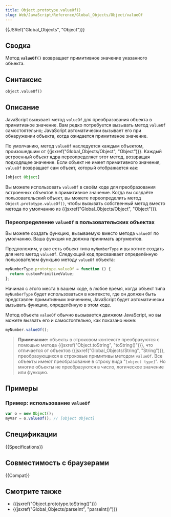 ```yaml
---
title: Object.prototype.valueOf()
slug: Web/JavaScript/Reference/Global_Objects/Object/valueOf
---
```


{{JSRef("Global_Objects", "Object")}}

## Сводка

Метод **`valueOf()`** возвращает примитивное значение указанного объекта.

## Синтаксис

```
object.valueOf()
```

## Описание

JavaScript вызывает метод `valueOf` для преобразования объекта в примитивное значение. Вам редко потребуется вызывать метод `valueOf` самостоятельно; JavaScript автоматически вызывает его при обнаружении объекта, когда ожидается примитивное значение.

По умолчанию, метод `valueOf` наследуется каждым объектом, произошедшим от {{jsxref("Global_Objects/Object", "Object")}}. Каждый встроенный объект ядра переопределяет этот метод, возвращая подходящее значение. Если объект не имеет примитивного значения, `valueOf` возвращает сам объект, который отображается как:

```js
[object Object]
```

Вы можете использовать `valueOf` в своём коде для преобразования встроенных объектов в примитивное значение. Когда вы создаёте пользовательский объект, вы можете переопределить метод `Object.prototype.valueOf()`, чтобы вызывать собственный метод вместо метода по умолчанию из {{jsxref("Global_Objects/Object", "Object")}}.

### Переопределение `valueOf` в пользовательских объектах

Вы можете создать функцию, вызываемую вместо метода `valueOf` по умолчанию. Ваша функция не должна принимать аргументов.

Предположим, у вас есть объект типа `myNumberType` и вы хотите создать для него метод `valueOf`. Следующий код присваивает определённую пользователем функцию методу `valueOf` объекта:

```js
myNumberType.prototype.valueOf = function () {
  return customPrimitiveValue;
};
```

Начиная с этого места в вашем коде, в любое время, когда объект типа `myNumberType` будет использоваться в контексте, где он должен быть представлен примитивным значением, JavaScript будет автоматически вызывать функцию, определённую в этом коде.

Метод объекта `valueOf` обычно вызывается движком JavaScript, но вы можете вызвать его и самостоятельно, как показано ниже:

```js
myNumber.valueOf();
```

> **Примечание:** объекты в строковом контексте преобразуются с помощью метода {{jsxref("Object.toString", "toString()")}}, что отличается от объектов {{jsxref("Global_Objects/String", "String")}}, преобразующихся в строковые примитивы методом `valueOf`. Все объекты имеют преобразование в строку вида "`[object type]`". Но многие объекты не преобразуются в число, логическое значение или функцию.

## Примеры

### Пример: использование `valueOf`

```js
var o = new Object();
myVar = o.valueOf(); // [object Object]
```

## Спецификации

{{Specifications}}

## Совместимость с браузерами

{{Compat}}

## Смотрите также

- {{jsxref("Object.prototype.toString()")}}
- {{jsxref("Global_Objects/parseInt", "parseInt()")}}
